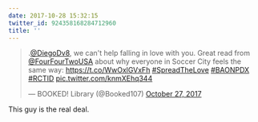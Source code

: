 ```yaml
---
date: 2017-10-28 15:32:15
twitter_id: 924358168284712960
title: ''
---
```


<blockquote class="twitter-tweet"><p lang="en" dir="ltr">.<a href="https://twitter.com/DiegoDv8?ref_src=twsrc%5Etfw">@DiegoDv8</a>, we can&#39;t help falling in love with you. Great read from <a href="https://twitter.com/FourFourTwoUSA?ref_src=twsrc%5Etfw">@FourFourTwoUSA</a> about why everyone in Soccer City feels the same way: <a href="https://t.co/WwOxlGVxFh">https://t.co/WwOxlGVxFh</a> <a href="https://twitter.com/hashtag/SpreadTheLove?src=hash&amp;ref_src=twsrc%5Etfw">#SpreadTheLove</a> <a href="https://twitter.com/hashtag/BAONPDX?src=hash&amp;ref_src=twsrc%5Etfw">#BAONPDX</a> <a href="https://twitter.com/hashtag/RCTID?src=hash&amp;ref_src=twsrc%5Etfw">#RCTID</a> <a href="https://t.co/knmXEhq344">pic.twitter.com/knmXEhq344</a></p>&mdash; BOOKED! Library (@Booked107) <a href="https://twitter.com/Booked107/status/923933341241417729?ref_src=twsrc%5Etfw">October 27, 2017</a></blockquote>
<script async src="https://platform.twitter.com/widgets.js" charset="utf-8"></script>

This guy is the real deal.
